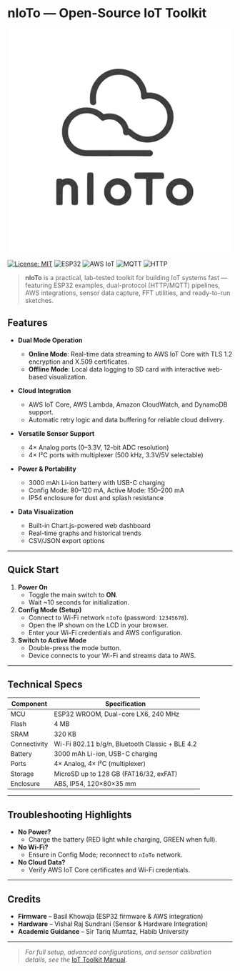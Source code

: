 # nIoTo — Open-Source IoT Toolkit
<p align="center">
  <img src="assets/logo_project_2.png" alt="nIoTo Logo" width="500">
</p>

[![License: MIT](https://img.shields.io/badge/License-MIT-yellow.svg)](LICENSE)
![ESP32](https://img.shields.io/badge/ESP32-Supported-blue)
![AWS IoT](https://img.shields.io/badge/AWS%20IoT-Integrated-orange)
![MQTT](https://img.shields.io/badge/Protocol-MQTT-green)
![HTTP](https://img.shields.io/badge/Protocol-HTTP-lightgrey)

> **nIoTo** is a practical, lab-tested toolkit for building IoT systems fast — featuring ESP32 examples, dual-protocol (HTTP/MQTT) pipelines, AWS integrations, sensor data capture, FFT utilities, and ready-to-run sketches.


## Features

- **Dual Mode Operation**
  - **Online Mode**: Real-time data streaming to AWS IoT Core with TLS 1.2 encryption and X.509 certificates.
  - **Offline Mode**: Local data logging to SD card with interactive web-based visualization.

- **Cloud Integration**
  - AWS IoT Core, AWS Lambda, Amazon CloudWatch, and DynamoDB support.
  - Automatic retry logic and data buffering for reliable cloud delivery.
  
- **Versatile Sensor Support**
  - 4× Analog ports (0–3.3V, 12-bit ADC resolution)
  - 4× I²C ports with multiplexer (500 kHz, 3.3V/5V selectable)
  
- **Power & Portability**
  - 3000 mAh Li-ion battery with USB-C charging
  - Config Mode: 80–120 mA, Active Mode: 150–200 mA
  - IP54 enclosure for dust and splash resistance

- **Data Visualization**
  - Built-in Chart.js-powered web dashboard
  - Real-time graphs and historical trends
  - CSV/JSON export options

---

## Quick Start

1. **Power On**
   - Toggle the main switch to **ON**.
   - Wait ~10 seconds for initialization.
2. **Config Mode (Setup)**
   - Connect to Wi-Fi network `nIoTo` (password: `12345678`).
   - Open the IP shown on the LCD in your browser.
   - Enter your Wi-Fi credentials and AWS configuration.
3. **Switch to Active Mode**
   - Double-press the mode button.
   - Device connects to your Wi-Fi and streams data to AWS.

---

## Technical Specs

| Component         | Specification                                         |
|-------------------|-------------------------------------------------------|
| MCU               | ESP32 WROOM, Dual-core LX6, 240 MHz                    |
| Flash             | 4 MB                                                   |
| SRAM              | 320 KB                                                 |
| Connectivity      | Wi-Fi 802.11 b/g/n, Bluetooth Classic + BLE 4.2        |
| Battery           | 3000 mAh Li-ion, USB-C charging                        |
| Ports             | 4× Analog, 4× I²C (multiplexer)                        |
| Storage           | MicroSD up to 128 GB (FAT16/32, exFAT)                  |
| Enclosure         | ABS, IP54, 120×80×35 mm                                 |

---

## Troubleshooting Highlights

- **No Power?**
  - Charge the battery (RED light while charging, GREEN when full).
- **No Wi-Fi?**
  - Ensure in Config Mode; reconnect to `nIoTo` network.
- **No Cloud Data?**
  - Verify AWS IoT Core certificates and Wi-Fi credentials.

---

## Credits

- **Firmware** – Basil Khowaja (ESP32 firmware & AWS integration)
- **Hardware** – Vishal Raj Sundrani (Sensor & Hardware Integration)
- **Academic Guidance** – Sir Tariq Mumtaz, Habib University

---

> _For full setup, advanced configurations, and sensor calibration details, see the_ [IoT Toolkit Manual](word%20IoT%20Toolkit%20Manual%20-%20AWS%20Cloud%20Integration.pdf).

